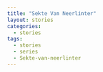 ```yaml
---
title: "Sekte Van Neerlinter"
layout: stories
categories: 
  - stories
tags:
  - stories
  - series
  - Sekte-van-neerlinter
---
```

